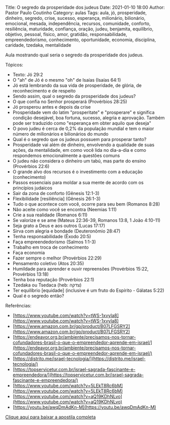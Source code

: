 Title: O segredo da prosperidade dos judeus
Date: 2021-01-10 18:00
Author: Pastor Paulo Coutinho
Category: aulas
Tags: aula, jó, prosperidade, dinheiro, segredo, crise, sucesso, esperança, milionário, bilionário, emocional, mesada, independência, recursos, comunidade, conforto, resiliência, maturidade, confiança, oração, judeu, benjamita, equilíbrio, objetivo, pessoal, físico, amor, gratidão, responsabilidade, empreendedorismo, conhecimento, oportunidade, economia, disciplina, caridade, tzedaka, mentalidade

Aula mostrando qual seria o segredo da prosperidade dos judeus.

Tópicos:

- Texto: Jó 29:2
- O "ah" de Jó é o mesmo "oh" de Isaías (Isaías 64:1)
- Jó está lembrando da sua vida de prosperidade, de glória, de reconhecimento e de respeito
- Sendo assim, qual o segredo da prosperidade dos judeus?
- O que confia no Senhor prosperará (Provérbios 28:25)
- Jó prosperou antes e depois da crise
- Prosperidade vem do latim "prosperitate" e "prosperare" e significa condição desejável, boa fortuna, sucesso, alegria e  aprovação. Também pode ser traduzido como "esperança em obter aquilo que deseja"
- O povo judeu é cerca de 0,2% da população mundial e tem o maior número de milionários e bilionários do mundo
- Qual é o segredo que os judeus possuem para prosperar tanto?
- Prosperidade vai além de dinheiro, envolvendo a qualidade de suas ações, da mentalidade, em como você lida no dia-a-dia e como respondemos emocionalmente a questões comuns
- O judeu não considera o dinheiro um tabú, mas parte do ensino (Provérbios 22:6)
- O grande alvo dos recursos é o investimento com a educação (conhecimento)
- Passos essenciais para moldar a sua mente de acordo com os princípios judaicos
- Sair da zona de conforto (Gênesis 12:1-3)
- Flexibilidade [resiliência] (Gênesis 26:1-3)
- Tudo o que acontece com você, ocorre para seu bem (Romanos 8:28)
- Não aceite como você se encontra (Neemias 1:11)
- Crie a sua realidade (Romanos 6:11)
- Se valorize e se ame (Mateus 22:36-39, Romanos 13:8, 1 João 4:10-11)
- Seja grato a Deus e aos outros (Lucas 17:17)
- Sirva com alegria e bondade (Deuteronômio 28:47)
- Tenha responsabilidade (Êxodo 20:5)
- Faça empreendedorismo (Salmos 1:1-3)
- Trabalho em troca de conhecimento
- Faça economia
- Fazer sempre o melhor (Provérbios 22:29)
- Pensamento coletivo (Atos 20:35)
- Humildade para aprender e ouvir repreensões (Provérbios 15:22, Provérbios 13:18)
- Tenha boa reputação (Provérbios 22:1)
- Tzedaka ou Tsedaca (heb: צדקה)
- Ter equilíbrio [equidade] (inclusive é um fruto do Espírito - Gálatas 5:22)
- Qual é o segredo então?


Referências:

- [https://www.youtube.com/watch?v=tWS-1xvyIa8](https://www.youtube.com/watch?v=tWS-1xvyIa8)
- [https://www.amazon.com.br/gp/product/B07LFGSRY2](https://www.amazon.com.br/gp/product/B07LFGSRY2) 
- [https://endeavor.org.br/ambiente/precisamos-nos-tornar-cofundadores-brasil-o-que-o-empreendedor-aprende-em-israel/](https://endeavor.org.br/ambiente/precisamos-nos-tornar-cofundadores-brasil-o-que-o-empreendedor-aprende-em-israel/)
- [https://distrito.me/israel-tecnologia/](https://distrito.me/israel-tecnologia/)
- [https://topservicetur.com.br/israel-sagrada-fascinante-e-empreendedora/](https://topservicetur.com.br/israel-sagrada-fascinante-e-empreendedora/) 
- [https://www.youtube.com/watch?v=5LEkT8Rc6bM](https://www.youtube.com/watch?v=5LEkT8Rc6bM)
- [https://www.youtube.com/watch?v=aQ19KDhNLvo](https://www.youtube.com/watch?v=aQ19KDhNLvo)
- [https://youtu.be/awqDmAdKn-M](https://youtu.be/awqDmAdKn-M)


[Clique aqui para baixar a apostila completa](https://www.dropbox.com/s/jt2zobvnhqqnhyz/Aula%20EBD%20-%20O%20segredo%20da%20prosperidade%20dos%20judeus%20-%2010_01_2021.pdf?dl=1)